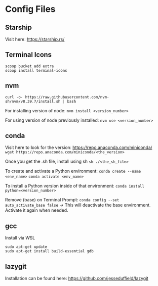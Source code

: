 # Config Files

## Starship

Visit here: https://starship.rs/

## Terminal Icons

```
scoop bucket add extra
scoop install terminal-icons
```

## nvm

`curl -o- https://raw.githubusercontent.com/nvm-sh/nvm/v0.39.7/install.sh | bash`

For installing version of node:
`nvm install <version_number>`

For using version of node previously installed:
`nvm use <version_number>`

## conda
Visit here to look for the version: https://repo.anaconda.com/miniconda/
`wget https://repo.anaconda.com/miniconda/<the_version>`

Once you get the .sh file, install using sh
`sh ./<the_sh_file>`

To create and activate a Python environment:
`conda create --name <env_name>`
`conda activate <env_name>`

To install a Python version inside of that environment:
`conda install python=<version_number>`

Remove (base) on Terminal Prompt:
`conda config --set auto_activate_base false` -> This will deactivate the base environment. Activate it again when needed.

## gcc

Install via WSL
```
sudo apt-get update
sudo apt-get install build-essential gdb
```

## lazygit

Installation can be found here: https://github.com/jesseduffield/lazygit

